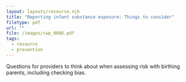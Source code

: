 ```yaml
---
layout: layouts/resource.njk
title: "Reporting infant substance exposure: Things to consider"
filetype: pdf
url: ""
file: /images/cwp_0086.pdf
tags:
  - resource
  - prevention
---
```


Questions for providers to think about when assessing risk with birthing parents, including checking bias.
